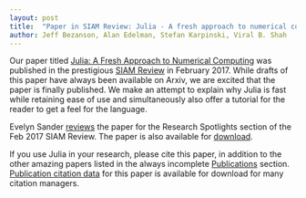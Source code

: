 ```yaml
---
layout: post
title:  "Paper in SIAM Review: Julia - A fresh approach to numerical computing"
author: Jeff Bezanson, Alan Edelman, Stefan Karpinski, Viral B. Shah
---
```


Our paper titled [Julia: A Fresh Approach to Numerical Computing](http://dx.doi.org/10.1137/141000671) was published in the prestigious [SIAM Review](https://www.siam.org/journals/sirev.php) in February 2017. While drafts of this paper have always been available on Arxiv, we are excited that the paper is finally published. We make an attempt to explain why Julia is fast while retaining ease of use and simultaneously also offer a tutorial for the reader to get a feel for the language.

Evelyn Sander [reviews](http://epubs.siam.org/doi/abs/10.1137/17N974264) the paper for the Research Spotlights section of the Feb 2017 SIAM Review. The paper is also available for [download](http://julialang.org/publications/julia-fresh-approach-BEKS.pdf).

If you use Julia in your research, please cite this paper, in addition to the other amazing papers listed in the always incomplete [Publications](http://julialang.org/publications) section. [Publication citation data](http://epubs.siam.org/action/showCitFormats?doi=10.1137%2F141000671) for this paper is available for download for many citation managers.

